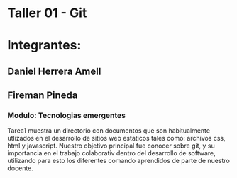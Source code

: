 # Taller 01 - Git

# Integrantes:
## Daniel Herrera Amell
## Fireman Pineda
### Modulo: Tecnologias emergentes

Tarea1 muestra un directorio con documentos que son habitualmente utlizados en el desarrollo de sitios web estaticos tales como: archivos css, html y javascript. Nuestro objetivo principal fue conocer sobre git, y su importancia en el trabajo colaborativ dentro del desarrollo de software, utilizando para esto los diferentes comando aprendidos de parte de nuestro docente.

